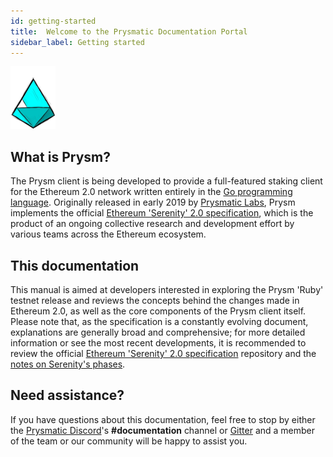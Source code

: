 ```yaml
---
id: getting-started
title:  Welcome to the Prysmatic Documentation Portal
sidebar_label: Getting started
---
```


![Prysm logo](/website/static/img/logo3.png "Prysmatic Labs")

## What is Prysm?
The Prysm client is being developed to provide a full-featured staking client for the Ethereum 2.0 network written entirely in the [Go programming language](https://golang.org). Originally released in early 2019 by [Prysmatic Labs](https://prysmaticlabs.com), Prysm implements the official [Ethereum 'Serenity' 2.0 specification](https://github.com/ethereum/eth2.0-specs), which is the product of an ongoing collective research and development effort by various teams across the Ethereum ecosystem.

## This documentation

This manual is aimed at developers interested in exploring the Prysm 'Ruby' testnet release and reviews the concepts behind the changes made in Ethereum 2.0, as well as the core components of the Prysm client itself. Please note that, as the specification is a constantly evolving document, explanations are generally broad and comprehensive; for more detailed information or see the most recent developments, it is recommended to review the official [Ethereum 'Serenity' 2.0 specification](https://github.com/ethereum/eth2.0-specs) repository and the [notes on Serenity's phases](https://docs.ethhub.io/ethereum-roadmap/ethereum-2.0/eth-2.0-phases).

## Need assistance?

If you have questions about this documentation, feel free to stop by either the [Prysmatic Discord](https://discord.gg/CTYGPUJ)'s **#documentation** channel or [Gitter](https://gitter.im/prysmaticlabs/geth-sharding?utm_source=badge&utm_medium=badge&utm_campaign=pr-badge) and a member of the team or our community will be happy to assist you.
